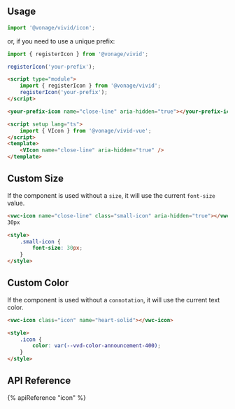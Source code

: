 ## Usage

<vwc-tabs>
<vwc-tab label="Web component"></vwc-tab>
<vwc-tab-panel>

```js
import '@vonage/vivid/icon';
```

or, if you need to use a unique prefix:

```js
import { registerIcon } from '@vonage/vivid';

registerIcon('your-prefix');
```

```html preview
<script type="module">
	import { registerIcon } from '@vonage/vivid';
	registerIcon('your-prefix');
</script>

<your-prefix-icon name="close-line" aria-hidden="true"></your-prefix-icon>
```

</vwc-tab-panel>
<vwc-tab label="Vue"></vwc-tab>
<vwc-tab-panel>

```html
<script setup lang="ts">
	import { VIcon } from '@vonage/vivid-vue';
</script>
<template>
	<VIcon name="close-line" aria-hidden="true" />
</template>
```

</vwc-tab-panel>
</vwc-tabs>

## Custom Size

If the component is used without a `size`, it will use the current `font-size` value.

```html preview
<vwc-icon name="close-line" class="small-icon" aria-hidden="true"></vwc-icon>
30px

<style>
	.small-icon {
		font-size: 30px;
	}
</style>
```

## Custom Color

If the component is used without a `connotation`, it will use the current text color.

```html preview
<vwc-icon class="icon" name="heart-solid"></vwc-icon>

<style>
	.icon {
		color: var(--vvd-color-announcement-400);
	}
</style>
```

## API Reference

{% apiReference "icon" %}
